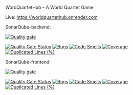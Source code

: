 WordQuartetHub – A World Quartet Game

Live: https://worldquartethub.onrender.com

SonarQube-backend:

[![Quality gate](https://sonarcloud.io/api/project_badges/quality_gate?project=ropold_WorldQuartetHub-backend)](https://sonarcloud.io/summary/new_code?id=ropold_WorldQuartetHub-backend)

[![Quality Gate Status](https://sonarcloud.io/api/project_badges/measure?project=ropold_WorldQuartetHub-backend&metric=alert_status)](https://sonarcloud.io/summary/new_code?id=ropold_WorldQuartetHub-backend)
[![Bugs](https://sonarcloud.io/api/project_badges/measure?project=ropold_WorldQuartetHub-backend&metric=bugs)](https://sonarcloud.io/summary/new_code?id=ropold_WorldQuartetHub-backend)
[![Code Smells](https://sonarcloud.io/api/project_badges/measure?project=ropold_WorldQuartetHub-backend&metric=code_smells)](https://sonarcloud.io/summary/new_code?id=ropold_WorldQuartetHub-backend)
[![Coverage](https://sonarcloud.io/api/project_badges/measure?project=ropold_WorldQuartetHub-backend&metric=coverage)](https://sonarcloud.io/summary/new_code?id=ropold_WorldQuartetHub-backend)
[![Duplicated Lines (%)](https://sonarcloud.io/api/project_badges/measure?project=ropold_WorldQuartetHub-backend&metric=duplicated_lines_density)](https://sonarcloud.io/summary/new_code?id=ropold_WorldQuartetHub-backend)

SonarQube-frontend:

[![Quality gate](https://sonarcloud.io/api/project_badges/quality_gate?project=ropold_WorldQuartetHub-frontend)](https://sonarcloud.io/summary/new_code?id=ropold_WorldQuartetHub-frontend)

[![Quality Gate Status](https://sonarcloud.io/api/project_badges/measure?project=ropold_WorldQuartetHub-frontend&metric=alert_status)](https://sonarcloud.io/summary/new_code?id=ropold_WorldQuartetHub-frontend)
[![Bugs](https://sonarcloud.io/api/project_badges/measure?project=ropold_WorldQuartetHub-frontend&metric=bugs)](https://sonarcloud.io/summary/new_code?id=ropold_WorldQuartetHub-frontend)
[![Code Smells](https://sonarcloud.io/api/project_badges/measure?project=ropold_WorldQuartetHub-frontend&metric=code_smells)](https://sonarcloud.io/summary/new_code?id=ropold_WorldQuartetHub-frontend)
[![Coverage](https://sonarcloud.io/api/project_badges/measure?project=ropold_WorldQuartetHub-frontend&metric=coverage)](https://sonarcloud.io/summary/new_code?id=ropold_WorldQuartetHub-frontend)
[![Duplicated Lines (%)](https://sonarcloud.io/api/project_badges/measure?project=ropold_WorldQuartetHub-frontend&metric=duplicated_lines_density)](https://sonarcloud.io/summary/new_code?id=ropold_WorldQuartetHub-frontend)
